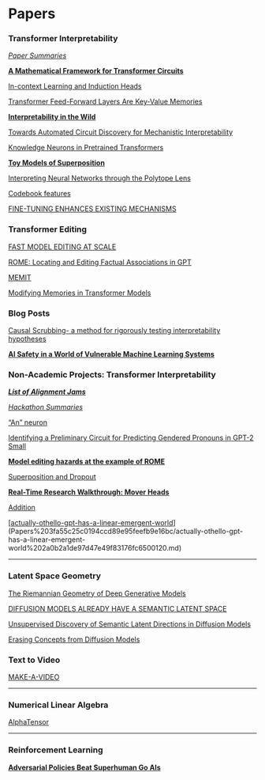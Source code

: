 # Papers

### Transformer Interpretability

*[_Paper Summaries_](Papers%203fa55c25c0194ccd89e95feefb9e16bc/_Paper%20Summaries_%20ccce3eab6abe4da9a415ddf6814db920.md)* 

[****A Mathematical Framework for Transformer Circuits****](Papers%203fa55c25c0194ccd89e95feefb9e16bc/A%20Mathematical%20Framework%20for%20Transformer%20Circuits%20236be728258d45febca2b1bf2ab0aa4b.md)

[In-context Learning and Induction Heads](Papers%203fa55c25c0194ccd89e95feefb9e16bc/In-context%20Learning%20and%20Induction%20Heads%20f6c26430e69948fd9168457739f3e173.md) 

[Transformer Feed-Forward Layers Are Key-Value Memories](Papers%203fa55c25c0194ccd89e95feefb9e16bc/Transformer%20Feed-Forward%20Layers%20Are%20Key-Value%20Memo%200a97101d5550430d8ef5e0a4c8016253.md)

[****Interpretability in the Wild****](Papers%203fa55c25c0194ccd89e95feefb9e16bc/Interpretability%20in%20the%20Wild%20f7e5e77ced0c4dd9812cc142ce372b37.md)

[Towards Automated Circuit Discovery for Mechanistic Interpretability](Papers%203fa55c25c0194ccd89e95feefb9e16bc/Towards%20Automated%20Circuit%20Discovery%20for%20Mechanisti%20e22fd1e2478347ea9686424d6080b5b7.md)

[Knowledge Neurons in Pretrained Transformers](Papers%203fa55c25c0194ccd89e95feefb9e16bc/Knowledge%20Neurons%20in%20Pretrained%20Transformers%202bdb62adf77d4e94aa77d2a36375e570.md)

[****Toy Models of Superposition****](Papers%203fa55c25c0194ccd89e95feefb9e16bc/Toy%20Models%20of%20Superposition%209538794a63a541ebbd6aa19b19195839.md)

[Interpreting Neural Networks through the Polytope Lens](Papers%203fa55c25c0194ccd89e95feefb9e16bc/Interpreting%20Neural%20Networks%20through%20the%20Polytope%20%206cf61aaf87174768951ab45113e25a91.md)

[Codebook features](Papers%203fa55c25c0194ccd89e95feefb9e16bc/Codebook%20features%20ab70fef6a1e249f0bc8bebdfbffabae3.md)

[FINE-TUNING ENHANCES EXISTING MECHANISMS](Papers%203fa55c25c0194ccd89e95feefb9e16bc/FINE-TUNING%20ENHANCES%20EXISTING%20MECHANISMS%20d6be16a48b5b4bcda65dfc89e5ba02cc.md)

### Transformer Editing

[FAST MODEL EDITING AT SCALE](Papers%203fa55c25c0194ccd89e95feefb9e16bc/FAST%20MODEL%20EDITING%20AT%20SCALE%20ea8582482e514da4a9731d1ee5ac2e02.md) 

[ROME: Locating and Editing Factual Associations in GPT](Papers%203fa55c25c0194ccd89e95feefb9e16bc/ROME%20Locating%20and%20Editing%20Factual%20Associations%20in%20%205538511ecf24401ca32fd06b20eb2b42.md) 

[MEMIT](Papers%203fa55c25c0194ccd89e95feefb9e16bc/MEMIT%207db0877ab4334c3eba4e8d208ee8245e.md) 

[Modifying Memories in Transformer Models](Papers%203fa55c25c0194ccd89e95feefb9e16bc/Modifying%20Memories%20in%20Transformer%20Models%20aca25361c9e14f2788b6649f1ada82c8.md)

### Blog Posts

[Causal Scrubbing- a method for rigorously testing interpretability hypotheses](Papers%203fa55c25c0194ccd89e95feefb9e16bc/Causal%20Scrubbing-%20a%20method%20for%20rigorously%20testing%20%200382f86cfc7341189c2fc229989e6b26.md)

[****AI Safety in a World of Vulnerable Machine Learning Systems****](Papers%203fa55c25c0194ccd89e95feefb9e16bc/AI%20Safety%20in%20a%20World%20of%20Vulnerable%20Machine%20Learnin%2093a53f8f6e194184a721342ce49d1d1c.md)

### Non-Academic Projects: Transformer Interpretability

***[List of Alignment Jams](Papers%203fa55c25c0194ccd89e95feefb9e16bc/List%20of%20Alignment%20Jams%20bf0d94025dff4de386f2e405b10f4528.md)*** 

*[Hackathon Summaries](Papers%203fa55c25c0194ccd89e95feefb9e16bc/Hackathon%20Summaries%20f0e8e76afe934abcb54bdeb72a0e1147.md)* 

[“An” neuron](Papers%203fa55c25c0194ccd89e95feefb9e16bc/%E2%80%9CAn%E2%80%9D%20neuron%2092888cb0c37548b7949c1d9c3c9d260d.md)

[Identifying a Preliminary Circuit for Predicting Gendered Pronouns in GPT-2 Small](Papers%203fa55c25c0194ccd89e95feefb9e16bc/Identifying%20a%20Preliminary%20Circuit%20for%20Predicting%20G%2011c53a178e3845669fa2ea2678840c48.md)

[****Model editing hazards at the example of ROME****](Papers%203fa55c25c0194ccd89e95feefb9e16bc/Model%20editing%20hazards%20at%20the%20example%20of%20ROME%2022a6a45865894960803d902ff3b406a6.md)

[Superposition and Dropout](Papers%203fa55c25c0194ccd89e95feefb9e16bc/Superposition%20and%20Dropout%20d5a635a009d04664a20a936b3b6ae86e.md)

[****Real-Time Research Walkthrough: Mover Heads****](Papers%203fa55c25c0194ccd89e95feefb9e16bc/Real-Time%20Research%20Walkthrough%20Mover%20Heads%20c2d7b6c87e8b47828334bf9250c6ee6a.md)

[Addition](Papers%203fa55c25c0194ccd89e95feefb9e16bc/Addition%200f6641d660c544e8b0a0cb29ad7bcd4d.md)

[[actually-othello-gpt-has-a-linear-emergent-world](https://www.lesswrong.com/posts/nmxzr2zsjNtjaHh7x/actually-othello-gpt-has-a-linear-emergent-world)](Papers%203fa55c25c0194ccd89e95feefb9e16bc/actually-othello-gpt-has-a-linear-emergent-world%202a0b2a1de97d47e49f83176fc6500120.md)

---

### Latent Space Geometry

[The Riemannian Geometry of Deep Generative Models](Papers%203fa55c25c0194ccd89e95feefb9e16bc/The%20Riemannian%20Geometry%20of%20Deep%20Generative%20Models%20166bf2926bde41ec8c7a50b5cf3a54fd.md)

[DIFFUSION MODELS ALREADY HAVE A SEMANTIC LATENT SPACE](Papers%203fa55c25c0194ccd89e95feefb9e16bc/DIFFUSION%20MODELS%20ALREADY%20HAVE%20A%20SEMANTIC%20LATENT%20SP%209c344e4167724b02bf9f1f4422c57a18.md) 

[Unsupervised Discovery of Semantic Latent Directions in Diffusion Models](Papers%203fa55c25c0194ccd89e95feefb9e16bc/Unsupervised%20Discovery%20of%20Semantic%20Latent%20Directio%203f04374d123b414692e1c7bd66e03a99.md)

[Erasing Concepts from Diffusion Models](Papers%203fa55c25c0194ccd89e95feefb9e16bc/Erasing%20Concepts%20from%20Diffusion%20Models%203abab3717e9e4d94a2134fb703757693.md) 

### Text to Video

[MAKE-A-VIDEO](Papers%203fa55c25c0194ccd89e95feefb9e16bc/MAKE-A-VIDEO%2076fe263dd33942f9a03d2aa6d0683e1b.md)

---

### Numerical Linear Algebra

[AlphaTensor](Papers%203fa55c25c0194ccd89e95feefb9e16bc/AlphaTensor%20688928e3a83944649bdaa541a309e4e3.md)

---

### Reinforcement Learning

[****Adversarial Policies Beat Superhuman Go AIs****](Papers%203fa55c25c0194ccd89e95feefb9e16bc/Adversarial%20Policies%20Beat%20Superhuman%20Go%20AIs%201965cb68efe1437581a82495b6a2a771.md)